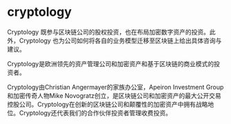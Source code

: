 # 

# cryptology

Cryptology 既参与区块链公司的股权投资，也在布局加密数字资产的投资。此外，Cryptology 也为公司如何将各自的业务模型迁移至区块链上给出具体咨询与建议。

Cryptology是欧洲领先的资产管理公司和加密资产和基于区块链的商业模式的投资者。

Cryptology由Christian Angermayer的家族办公室，Apeiron Investment Group和加密传奇人物Mike Novogratz创立，是区块链公司和加密资产的最大公开交易控股公司。Cryptology在创新的区块链公司和颠覆性的加密资产中拥有战略地位。Cryptology还代表我们的合作伙伴投资者管理收费投资。

